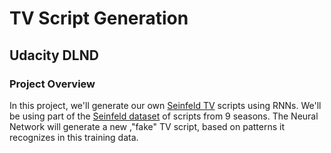 # TV Script Generation

## Udacity DLND

### Project Overview


In this project, we'll generate our own [Seinfeld TV](https://en.wikipedia.org/wiki/Seinfeld) scripts using RNNs. We'll be using part of the [Seinfeld dataset](https://www.kaggle.com/thec03u5/seinfeld-chronicles#scripts.csv) of scripts from 9 seasons. The Neural Network will generate a new ,"fake" TV script, based on patterns it recognizes in this training data.


